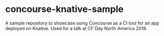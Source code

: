 # concourse-knative-sample
A sample repository to showcase using Concourse as a CI tool for an app deployed on Knative. Used for a talk at CF Day North America 2018.
